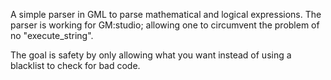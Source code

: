 A simple parser in GML to parse mathematical and logical expressions.
The parser is working for GM:studio; allowing one to circumvent the problem of no "execute\_string".

The goal is safety by only allowing what you want instead of using a blacklist to check for bad code.